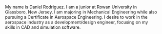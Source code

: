 My name is Daniel Rodriguez. I am a junior at Rowan University in Glassboro, New Jersey. I am majoring in Mechanical Engineering while also pursuing a Certificate in Aerospace Engineering. I desire to work in the aerospace industry as a development/design engineer, focusing on my skills in CAD and simulation software.

<!---
Rodrig102/Rodrig102 is a ✨ special ✨ repository because its `README.md` (this file) appears on your GitHub profile.
You can click the Preview link to take a look at your changes.
--->
